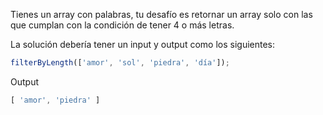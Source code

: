 Tienes un array con palabras, tu desafío es retornar un array solo con las que cumplan con la condición de tener 4 o más letras.

La solución debería tener un input y output como los siguientes:

```js
filterByLength(['amor', 'sol', 'piedra', 'día']);
```

Output

```js
[ 'amor', 'piedra' ]
```
